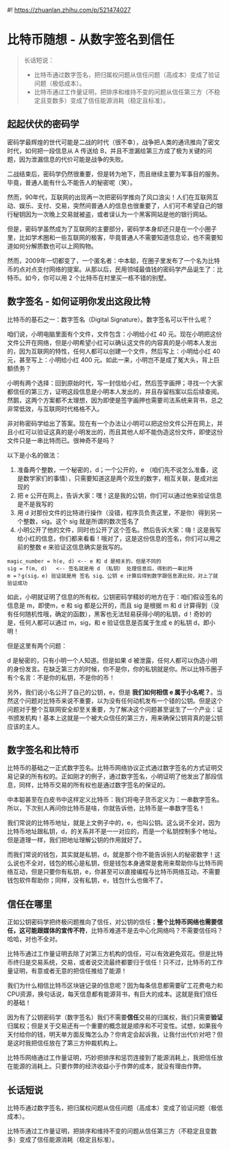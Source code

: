 #! https://zhuanlan.zhihu.com/p/521474027
# 比特币随想 - 从数字签名到信任

> 长话短说： 
> - 比特币通过数字签名，把归属权问题从信任问题（高成本）变成了验证问题（极低成本）。
> - 比特币通过工作量证明，把排序和维持不变的问题从信任第三方（不稳定且变数多）变成了信任能源消耗（稳定且标准）。

## 起起伏伏的密码学

密码学最辉煌的世代可能是二战的时代（很不幸），战争把人类的通讯推向了密文时代，如何把一段信息从 A 传送给 B，并且不泄漏给第三方成了极为关键的问题，因为泄漏信息的代价可能是战争的失败。

二战结束后，密码学仍然很重要，但是转为地下，而且继续主要为军事目的服务。毕竟，普通人能有什么不能告人的秘密呢（笑）。

然而，90年代，互联网的出现再一次把密码学推向了风口浪尖！人们在互联网互动、娱乐、支付、交易，突然间普通人的信息也很重要了，人们可不希望自己的银行秘钥因为一次晚上交易就被盗，或者误认为一个黑客网站是他的银行网站。

但是，密码学虽然成为了互联网的主要部分，密码学本身却还只是在一个小圈子里，比如学术圈和一些互联网的极客，毕竟普通人不需要知道信息论，也不需要知道如何分解质数也可以上网购物。

然而，2009年一切都变了，一个匿名者：中本聪，在圈子里发布了一个名为比特币的点对点支付网络的提案。从那以后，民用领域最值钱的密码学产品诞生了：比特币。如今，你可以用 2 个比特币在村里买一栋不错的别墅。

## 数字签名 - 如何证明你发出这段比特

比特币的基石之一：数字签名（Digital Signature）。数字签名可以干什么呢？

咱们说，小明电脑里面有个文件，文件包含：小明给小红 40 元。现在小明把这份文件公开在网络，但是小明希望小红可以确认这文件的内容真的是小明本人发出的，因为互联网的特性，任何人都可以创建一个文件，然后写上：小明给小红 40 元，甚至写上：小明给小红 400 元。如此一来，小明岂不是成了冤大头，背上巨额债务？

小明有两个选择：回到原始时代，写一封信给小红，然后签字画押；寻找一个大家都信任的第三方，证明这段信息是小明本人发出的，并且存留档案以后后续查阅。然鹅，这两个方案都不太理想，因为即使是签字画押也需要司法系统来背书，总之非常低效，与互联网时代格格不入。

非对称密码学给出了答案。现在有一个办法让小明可以把这份文件公开在网上，并且小红可以验证这真的是小明发出的，而且其他人却不能伪造这份文件，即使这份文件只是一串比特而已。很神奇不是吗？

以下是小名的做法：

1. 准备两个整数，一个秘密的，d；一个公开的，e （咱们先不说怎么准备，这是数学家们的事情），只需要知道这是两个双生的数字，相互关联，是成对出现的
2. 把 e 公开在网上，告诉大家：嘿！这是我的公钥，你们可以通过他来验证信息是不是我写的
3. 用 d 对那份文件的比特进行操作（没错，程序员负责这里，不是你）得到另一个整数，sig。这个 sig 就是所谓的数次签名了
4. 小明公开了他的文件，同时也公开了这个签名。然后告诉大家：嗨！这是我写给小红的信息，你们都来看看！哦对了，这是这份信息的签名，你们可以用之前的整数 e 来验证这信息确实是我写的。

```
magic_number = h(e, d) <-- e 和 d 是相关的，但是不同的
sig = f(m, d)   <-- 签名就是用 d （私钥） 处理信息后，得到的一串比特
m =？g(sig，e) 验证就是用 签名 sig、公钥 e 计算后得到数字跟信息源比较，对上了就验证成功
```

如此，小明就证明了信息的所有权。公钥密码学精妙的地方在于：咱们假设签名的信息是 m，即使m，e 和 sig 都是公开的，而且 sig 是根据 m 和 d 计算得到（没有任何随机性哦，确定的函数），黑客也无法轻易获得小明的私钥，d！奇妙的是，任何人都可以通过 
m，sig，和 e 验证信息是否属于生成 e 的私钥 d，即小明！

但是这里有两个问题：

d 是秘密的，只有小明一个人知道。但是如果 d 被泄露，任何人都可以伪造小明的身份发言。在缺乏第三方的时候，你不是你，你的私钥就是你。所以比特币圈子有个名言：不是你的私钥，不是你的币！

另外，我们说小名公开了自己的公钥，e，但是 **我们如何相信 e 属于小名呢？**。当然这个问题对比特币来说不重要，以为没有任何动机发布一个错的公钥。但是这个问题对于整个互联网安全却至关重要，为了解决这个问题甚至诞生了一个产业：证书颁发机构！基本上这就是一个被大众信任的第三方，用来确保公钥背真的是公钥应该的主人。

## 数字签名和比特币

比特币的基础之一正式数字签名。比特币网络协议正式通过数字签名的方式证明交易记录的所有权的。正如刚才的例子，通过数字签名，小明证明了他发出了那段信息，同样，比特币交易的所有权也是通过数字签名的保证的。

中本聪甚至在白皮书中这样定义比特币：我们将电子货币定义为：一串数字签名。所以，下次别人再问你比特币是啥，你就告诉他，比特币是一串数字签名！

我们常说的比特币地址，就是上文例子中的，e，也叫公钥。这么说不全对，因为比特币地址跟私钥，d，的关系并不是一一对应的，而是一个私钥控制多个地址。但是道理一样，我们把地址理解公钥的作用就好了。

而我们常说的钱包，其实就是私钥，d，就是那个你不能告诉别人的秘密数字！这么说也不全对，钱包的核心是私钥，但是钱包本身通常是套用来帮助你与比特币网络互动，但是只要你有私钥，e，你甚至可以直接编程与比特币网络互动，不需要钱包软件帮助你；同样，没有私钥，e，钱包什么也做不了。

## 信任在哪里

正如公钥密码学把终极问题推向了信任，对公钥的信任；**整个比特币网络也需要信任，这可能跟媒体的宣传不符**，比特币难道不是去中心化网络吗？不需要信任吗？哈哈，对也不全对。

比特币通过工作量证明去除了对第三方机构的信任，可以有效避免双花。但是比特币终归是交易系统，交易，或者说交流最终都要归于信任！只不过，比特币的工作量证明，有意或者无意的把信任推给了能源！

我们为什么相信比特币区块链记录的信息呢？因为每条信息都需要矿工花费电力和CPU资源，换句话说，每天信息都有能源背书，有巨大的成本。这就是我们信任的基础！

因为有了公钥密码学（数字签名）我们不需要**信任**交易的归属权，我们只需要**验证**归属权；但是关于交易还有一个重要的概念就是顺序和不可变性。试想，如果我今天付给你的钱，明天单方面反悔怎么办？你肯定会起诉我，让我付出代价对吧？但是这时我把信任放在了第三方仲裁机构上。

比特币网络通过工作量证明，巧妙把排序和惩罚连接到了能源消耗上，我把信任放在能源的消耗上。只要作弊的经济收益小于作弊的成本，就没有理由作弊。

## 长话短说

比特币通过数字签名，把归属权问题从信任问题（高成本）变成了验证问题（极低成本）。

比特币通过工作量证明，把排序和维持不变的问题从信任第三方（不稳定且变数多）变成了信任能源消耗（稳定且标准）。

